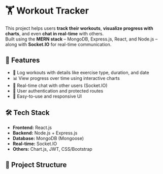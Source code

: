 # 🏋️ Workout Tracker

This project helps users **track their workouts**, **visualize progress with charts**, and even **chat in real-time** with others.  
Built using the **MERN stack** – MongoDB, Express.js, React, and Node.js – along with **Socket.IO** for real-time communication.

## 🚀 Features

- 📝 Log workouts with details like exercise type, duration, and date
- 📊 View progress over time using interactive charts
- 💬 Real-time chat with other users (Socket.IO)
- 🔐 User authentication and protected routes
- 🧭 Easy-to-use and responsive UI

## 🛠️ Tech Stack

- **Frontend:** React.js
- **Backend:** Node.js + Express.js
- **Database:** MongoDB (Mongoose)
- **Real-time:** Socket.IO
- **Others:** Chart.js, JWT, CSS/Bootstrap

## 📂 Project Structure

